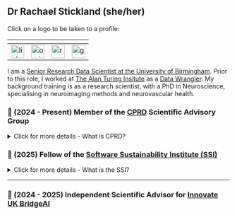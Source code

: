 ## Dr Rachael Stickland (she/her)

Click on a logo to be taken to a profile:  

| <!-- -->  | <!-- -->  | <!-- -->  | <!-- -->  |
| -------- | ------- |------- |------- |
[<img height="30" src="https://github.com/RayStick/RayStick/assets/50215726/78a68437-0b09-4a96-b4ab-d78dc9676869" alt="linkedin logo">](https://www.linkedin.com/in/rstickland-phd) | [<img height="30" src="https://github.com/RayStick/RayStick/assets/50215726/706abccc-70d5-483b-b906-1750072c61d9" alt="orcid logo">](https://orcid.org/0000-0003-3398-4272) | [<img height="30" src="https://github.com/RayStick/RayStick/assets/50215726/bce19902-dbee-40d9-b7fe-57cfeee3d305" alt="researchgate logo">](https://www.researchgate.net/profile/Rachael-Stickland) | [<img height="30" src="https://github.com/RayStick/RayStick/assets/50215726/68d77b87-e430-4ee9-bc65-f4a486a43668" alt="googlescholar logo">](https://scholar.google.com/citations?user=r7BTR4cAAAAJ&hl=en)  |

I am a [Senior Research Data Scientist at the University of Birmingham](https://www.birmingham.ac.uk/research/arc/rsg/staff/rachael-stickland). Prior to this role, I worked at [The Alan Turing Insitute](https://www.turing.ac.uk) as a [Data Wrangler](https://the-turing-way.netlify.app/collaboration/research-infrastructure-roles/data-wrangler.html). My background training is as a research scientist, with a PhD in Neuroscience,  specialising in neuroimaging methods and neurovascular health. 

### 🧠 (2024 - Present) Member of the [CPRD](https://www.cprd.com/) Scientific Advisory Group 

<details>
  <summary>Click for more details - What is CPRD? </summary> 
  <br />

*"Clinical Practice Research Datalink (CPRD) is a real-world research service supporting retrospective and prospective public health and clinical studies."* See: https://www.cprd.com/

The role of the Scientific Advisory Group is to provide advice to the Medicines and Healthcare products Regulatory Agency (MHRA) on the overall scientific direction and strategic priorities for its Clinical Practice Research Datalink (CPRD) service. 

</details>

### 🧠 (2025) Fellow of the [Software Sustainability Institute (SSI)](https://www.software.ac.uk/fellowship-programme/rachael-stickland) 

<details>
  <summary>Click for more details - What is the SSI? </summary> 
  <br />

The SSI works to *"help people build better software and more sustainable research software to enable world-class research."* https://www.software.ac.uk/about 

In 2025 I was accepted onto the [SSI Fellowship programme](https://www.software.ac.uk/programmes/fellowship-programme). The main goals of the Programme are to improve and promote good computational practice across all research disciplines and support those who are doing this important work. My fellowhip plans will promote and enhance the activities of the [Physiopy community](https://github.com/physiopy).

</details>

---

### 🧠  (2024 - 2025) Independent Scientific Advisor for [Innovate UK BridgeAI](https://iuk.ktn-uk.org/programme/bridgeai/)


